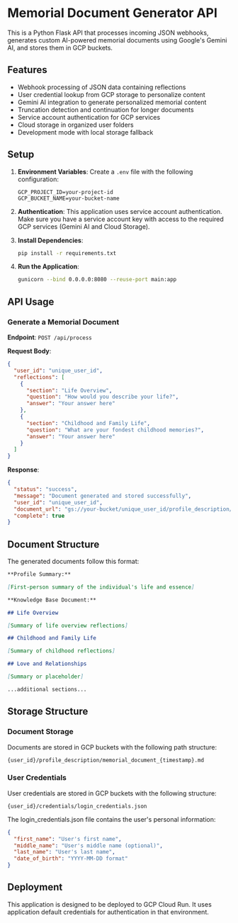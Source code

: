 # Memorial Document Generator API

This is a Python Flask API that processes incoming JSON webhooks, generates custom AI-powered memorial documents using Google's Gemini AI, and stores them in GCP buckets.

## Features

- Webhook processing of JSON data containing reflections
- User credential lookup from GCP storage to personalize content
- Gemini AI integration to generate personalized memorial content
- Truncation detection and continuation for longer documents
- Service account authentication for GCP services
- Cloud storage in organized user folders
- Development mode with local storage fallback

## Setup

1. **Environment Variables**:
   Create a `.env` file with the following configuration:

   ```
   GCP_PROJECT_ID=your-project-id
   GCP_BUCKET_NAME=your-bucket-name
   ```

2. **Authentication**:
   This application uses service account authentication. Make sure you have a service account key with access to the required GCP services (Gemini AI and Cloud Storage).

3. **Install Dependencies**:

   ```bash
   pip install -r requirements.txt
   ```

4. **Run the Application**:
   ```bash
   gunicorn --bind 0.0.0.0:8080 --reuse-port main:app
   ```

## API Usage

### Generate a Memorial Document

**Endpoint**: `POST /api/process`

**Request Body**:

```json
{
  "user_id": "unique_user_id",
  "reflections": [
    {
      "section": "Life Overview",
      "question": "How would you describe your life?",
      "answer": "Your answer here"
    },
    {
      "section": "Childhood and Family Life",
      "question": "What are your fondest childhood memories?",
      "answer": "Your answer here"
    }
  ]
}
```

**Response**:

```json
{
  "status": "success",
  "message": "Document generated and stored successfully",
  "user_id": "unique_user_id",
  "document_url": "gs://your-bucket/unique_user_id/profile_description/memorial_document_20250412_123456.md",
  "complete": true
}
```

## Document Structure

The generated documents follow this format:

```markdown
**Profile Summary:**

[First-person summary of the individual's life and essence]

**Knowledge Base Document:**

## Life Overview

[Summary of life overview reflections]

## Childhood and Family Life

[Summary of childhood reflections]

## Love and Relationships

[Summary or placeholder]

...additional sections...
```

## Storage Structure

### Document Storage

Documents are stored in GCP buckets with the following path structure:

```
{user_id}/profile_description/memorial_document_{timestamp}.md
```

### User Credentials

User credentials are stored in GCP buckets with the following structure:

```
{user_id}/credentials/login_credentials.json
```

The login_credentials.json file contains the user's personal information:

```json
{
  "first_name": "User's first name",
  "middle_name": "User's middle name (optional)",
  "last_name": "User's last name",
  "date_of_birth": "YYYY-MM-DD format"
}
```

## Deployment

This application is designed to be deployed to GCP Cloud Run. It uses application default credentials for authentication in that environment.
